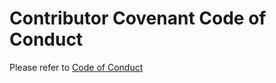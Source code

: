 # Contributor Covenant Code of Conduct
 
Please refer to [Code of Conduct](https://github.com/numaproj/numaproj/blob/main/CODE_OF_CONDUCT.md)